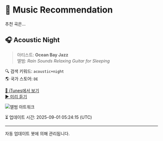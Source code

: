 
# 🎵 Music Recommendation

추천 곡은...

## 🎧 Acoustic Night  
> 아티스트: **Ocean Bay Jazz**  
> 앨범: _Rain Sounds Relaxing Guitar for Sleeping_  

🔍 검색 키워드: `acoustic+night`  
🌎 국가 스토어: `DE`

[🔗 iTunes에서 보기](https://music.apple.com/de/album/acoustic-night/1564959542?i=1564959797&uo=4)  
[▶️ 미리 듣기](https://audio-ssl.itunes.apple.com/itunes-assets/AudioPreview125/v4/b7/25/0c/b7250c4a-d723-073b-36b1-25ef5f0774cc/mzaf_12667805912525725848.plus.aac.p.m4a)

![앨범 아트워크](https://is1-ssl.mzstatic.com/image/thumb/Music125/v4/1b/e2/1e/1be21e52-cc4b-f186-0101-ce9bf7b18961/5059805709668_cover.jpg/100x100bb.jpg)

⏳ 업데이트 시간: 2025-09-01 05:24:15 (UTC)

---
자동 업데이트 봇에 의해 관리됩니다.
